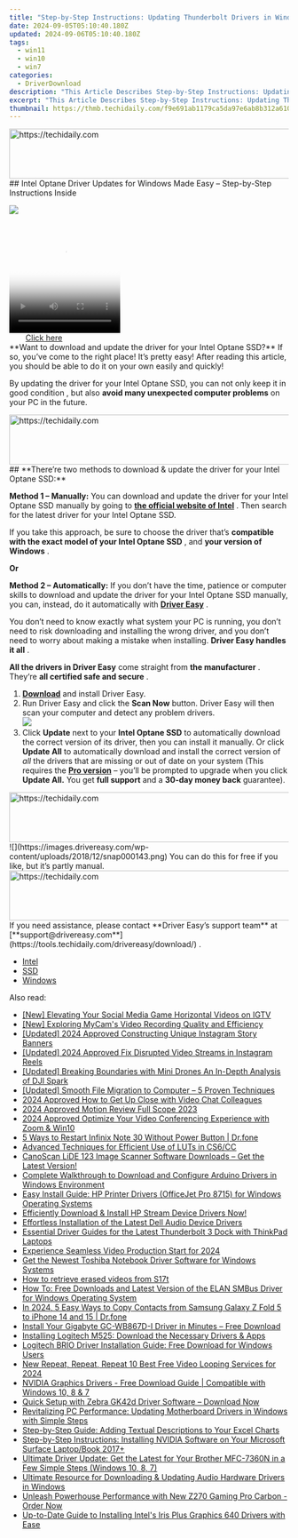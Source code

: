 ```yaml
---
title: "Step-by-Step Instructions: Updating Thunderbolt Drivers in Windows"
date: 2024-09-05T05:10:40.180Z
updated: 2024-09-06T05:10:40.180Z
tags:
  - win11
  - win10
  - win7
categories:
  - DriverDownload
description: "This Article Describes Step-by-Step Instructions: Updating Thunderbolt Drivers in Windows"
excerpt: "This Article Describes Step-by-Step Instructions: Updating Thunderbolt Drivers in Windows"
thumbnail: https://thmb.techidaily.com/f9e691ab1179ca5da97e6ab8b312a61013e41cba8e3a02b301a39e9364b303a9.jpg
---
```


<!-- affiliate ads begin -->
<a href="https://appsumo.8odi.net/c/5597632/2037319/7443" target="_top" id="2037319">
  <img src="//a.impactradius-go.com/display-ad/7443-2037319" border="0" alt="https://techidaily.com" width="728" height="90"/>
</a>
<img height="0" width="0" src="https://appsumo.8odi.net/i/5597632/2037319/7443" style="position:absolute;visibility:hidden;" border="0" />
<!-- affiliate ads end -->
## Intel Optane Driver Updates for Windows Made Easy – Step-by-Step Instructions Inside

![](https://images.drivereasy.com/wp-content/uploads/2018/12/snap000142.png)

<!-- affiliate ads begin -->
<span id="1304648">
					<video width="200" height="200" style="cursor:pointer"
           poster="//a.impactradius-go.com/display-clicktoplayimage/1304648.png"
           onclick="if(!this.playClicked){this.play();this.setAttribute('controls',true);this.playClicked=true;}">
	   <source src="//a.impactradius-go.com/display-ad/15852-1304648">
	   <img src="//a.impactradius-go.com/display-clicktoplayimage/1304648.png" style="border: none; height: 100%; width: 100%; object-fit: contain">
	</video>
	<div style="width:125px;text-align:center"><a href="javascript:window.open(decodeURIComponent('https%3A%2F%2Fthefitville.pxf.io%2Fc%2F5597632%2F1304648%2F15852'), '_blank');void(0);">Click here</a></div>
</span>
<img height="0" width="0" src="https://imp.pxf.io/i/5597632/1304648/15852" style="position:absolute;visibility:hidden;" border="0" />
<!-- affiliate ads end -->
 **Want to download and update the driver for your Intel Optane SSD?** If so, you’ve come to the right place! It’s pretty easy! After reading this article, you should be able to do it on your own easily and quickly!

 By updating the driver for your Intel Optane SSD, you can not only keep it in good condition , but also   **avoid many unexpected computer problems**  on your PC in the future.

<!-- affiliate ads begin -->
<a href="https://appsumo.8odi.net/c/5597632/2094483/7443" target="_top" id="2094483">
  <img src="//a.impactradius-go.com/display-ad/7443-2094483" border="0" alt="https://techidaily.com" width="728" height="90"/>
</a>
<img height="0" width="0" src="https://appsumo.8odi.net/i/5597632/2094483/7443" style="position:absolute;visibility:hidden;" border="0" />
<!-- affiliate ads end -->
## **There’re two methods to download & update the driver for your Intel Optane SSD:**

**Method 1 – Manually:**  You can download and update the driver for your Intel Optane SSD manually by going to **[the official website of Intel](https://www.intel.com/content/www/us/en/homepage.html)**  . Then search for the latest driver for your Intel Optane SSD.

 If you take this approach, be sure to choose the driver that’s **compatible with the exact model of your Intel Optane SSD** , and **your version of Windows** .

**Or**

**Method 2 – Automatically:**   If you don’t have the time, patience or computer skills to download and update the driver for your Intel Optane SSD manually, you can, instead, do it automatically with **[Driver Easy](https://tools.techidaily.com/drivereasy/download/)**  .

 You don’t need to know exactly what system your PC is running, you don’t need to risk downloading and installing the wrong driver, and you don’t need to worry about making a mistake when installing. **Driver Easy handles it all** .

**All the drivers in Driver Easy** come straight from **the manufacturer** . They‘re **all certified safe and secure** .

1. **[Download](https://tools.techidaily.com/drivereasy/download/)**  and install Driver Easy.
2. Run Driver Easy and click the **Scan Now**  button. Driver Easy will then scan your computer and detect any problem drivers.  
![](https://images.drivereasy.com/wp-content/uploads/2018/12/snap000027-2.png)
3. Click **Update**  next to your **Intel Optane SSD** to automatically download the correct version of its driver, then you can install it manually. Or click **Update All**  to automatically download and install the correct version of _all_  the drivers that are missing or out of date on your system (This requires the **[Pro version](https://tools.techidaily.com/drivereasy/download/)**  – you’ll be prompted to upgrade when you click **Update All.** You get **full support**  and a **30-day money back**  guarantee).  
<!-- affiliate ads begin -->
<a href="https://laganoo.pxf.io/c/5597632/1484909/16446" target="_top" id="1484909">
  <img src="//a.impactradius-go.com/display-ad/16446-1484909" border="0" alt="https://techidaily.com" width="728" height="90"/>
</a>
<img height="0" width="0" src="https://laganoo.pxf.io/i/5597632/1484909/16446" style="position:absolute;visibility:hidden;" border="0" />
<!-- affiliate ads end -->
![](https://images.drivereasy.com/wp-content/uploads/2018/12/snap000143.png)  
 You can do this for free if you like, but it’s partly manual.  
<!-- affiliate ads begin -->
<a href="https://appsumo.8odi.net/c/5597632/2043597/7443" target="_top" id="2043597">
  <img src="//a.impactradius-go.com/display-ad/7443-2043597" border="0" alt="https://techidaily.com" width="728" height="90"/>
</a>
<img height="0" width="0" src="https://appsumo.8odi.net/i/5597632/2043597/7443" style="position:absolute;visibility:hidden;" border="0" />
<!-- affiliate ads end -->
 If you need assistance, please contact **Driver Easy’s support team** at [**support@drivereasy.com**](https://tools.techidaily.com/drivereasy/download/) .

* [Intel](https://tools.techidaily.com/drivereasy/download/)
* [SSD](https://tools.techidaily.com/drivereasy/download/)
* [Windows](https://tools.techidaily.com/drivereasy/download/)

<ins class="adsbygoogle"
     style="display:block"
     data-ad-format="autorelaxed"
     data-ad-client="ca-pub-7571918770474297"
     data-ad-slot="1223367746"></ins>



<ins class="adsbygoogle"
     style="display:block"
     data-ad-client="ca-pub-7571918770474297"
     data-ad-slot="8358498916"
     data-ad-format="auto"
     data-full-width-responsive="true"></ins>

<span class="atpl-alsoreadstyle">Also read:</span>
<div><ul>
<li><a href="https://instagram-videos.techidaily.com/new-elevating-your-social-media-game-horizontal-videos-on-igtv/"><u>[New] Elevating Your Social Media Game  Horizontal Videos on IGTV</u></a></li>
<li><a href="https://desktop-recording.techidaily.com/new-exploring-mycams-video-recording-quality-and-efficiency/"><u>[New] Exploring MyCam's Video Recording Quality and Efficiency</u></a></li>
<li><a href="https://instagram-videos.techidaily.com/updated-2024-approved-constructing-unique-instagram-story-banners/"><u>[Updated] 2024 Approved  Constructing Unique Instagram Story Banners</u></a></li>
<li><a href="https://facebook-video-content.techidaily.com/updated-2024-approved-fix-disrupted-video-streams-in-instagram-reels/"><u>[Updated] 2024 Approved  Fix Disrupted Video Streams in Instagram Reels</u></a></li>
<li><a href="https://vp-tips.techidaily.com/updated-breaking-boundaries-with-mini-drones-an-in-depth-analysis-of-dji-spark/"><u>[Updated] Breaking Boundaries with Mini Drones  An In-Depth Analysis of DJI Spark</u></a></li>
<li><a href="https://extra-guidance.techidaily.com/updated-smooth-file-migration-to-computer-5-proven-techniques/"><u>[Updated] Smooth File Migration to Computer – 5 Proven Techniques</u></a></li>
<li><a href="https://some-techniques.techidaily.com/2024-approved-how-to-get-up-close-with-video-chat-colleagues/"><u>2024 Approved  How to Get Up Close with Video Chat Colleagues</u></a></li>
<li><a href="https://extra-approaches.techidaily.com/2024-approved-motion-review-full-scope-2023/"><u>2024 Approved  Motion Review  Full Scope 2023</u></a></li>
<li><a href="https://extra-approaches.techidaily.com/2024-approved-optimize-your-video-conferencing-experience-with-zoom-and-win10/"><u>2024 Approved  Optimize Your Video Conferencing Experience with Zoom & Win10</u></a></li>
<li><a href="https://phone-solutions.techidaily.com/5-ways-to-restart-infinix-note-30-without-power-button-drfone-by-drfone-reset-android-reset-android/"><u>5 Ways to Restart Infinix Note 30 Without Power Button | Dr.fone</u></a></li>
<li><a href="https://extra-hints.techidaily.com/advanced-techniques-for-efficient-use-of-luts-in-cs6cc/"><u>Advanced Techniques for Efficient Use of LUTs in CS6/CC</u></a></li>
<li><a href="https://driver-download.techidaily.com/canoscan-lide-123-image-scanner-software-downloads-get-the-latest-version/"><u>CanoScan LiDE 123 Image Scanner Software Downloads – Get the Latest Version!</u></a></li>
<li><a href="https://driver-download.techidaily.com/complete-walkthrough-to-download-and-configure-arduino-drivers-in-windows-environment/"><u>Complete Walkthrough to Download and Configure Arduino Drivers in Windows Environment</u></a></li>
<li><a href="https://driver-download.techidaily.com/easy-install-guide-hp-printer-drivers-officejet-pro-8715-for-windows-operating-systems/"><u>Easy Install Guide: HP Printer Drivers (OfficeJet Pro 8715) for Windows Operating Systems</u></a></li>
<li><a href="https://driver-download.techidaily.com/1722964056174-efficiently-download-and-install-hp-stream-device-drivers-now/"><u>Efficiently Download & Install HP Stream Device Drivers Now!</u></a></li>
<li><a href="https://driver-download.techidaily.com/effortless-installation-of-the-latest-dell-audio-device-drivers/"><u>Effortless Installation of the Latest Dell Audio Device Drivers</u></a></li>
<li><a href="https://driver-download.techidaily.com/essential-driver-guides-for-the-latest-thunderbolt-3-dock-with-thinkpad-laptops/"><u>Essential Driver Guides for the Latest Thunderbolt 3 Dock with ThinkPad Laptops</u></a></li>
<li><a href="https://some-knowledge.techidaily.com/experience-seamless-video-production-start-for-2024/"><u>Experience Seamless Video Production Start for 2024</u></a></li>
<li><a href="https://driver-download.techidaily.com/get-the-newest-toshiba-notebook-driver-software-for-windows-systems/"><u>Get the Newest Toshiba Notebook Driver Software for Windows Systems</u></a></li>
<li><a href="https://blog-min.techidaily.com/how-to-retrieve-erased-videos-from-s17t-by-fonelab-android-recover-video/"><u>How to retrieve erased videos from S17t</u></a></li>
<li><a href="https://driver-download.techidaily.com/how-to-free-downloads-and-latest-version-of-the-elan-smbus-driver-for-windows-operating-system/"><u>How To: Free Downloads and Latest Version of the ELAN SMBus Driver for Windows Operating System</u></a></li>
<li><a href="https://android-transfer.techidaily.com/in-2024-5-easy-ways-to-copy-contacts-from-samsung-galaxy-z-fold-5-to-iphone-14-and-15-drfone-by-drfone-transfer-from-android-transfer-from-android/"><u>In 2024, 5 Easy Ways to Copy Contacts from Samsung Galaxy Z Fold 5 to iPhone 14 and 15 | Dr.fone</u></a></li>
<li><a href="https://driver-download.techidaily.com/install-your-gigabyte-gc-wb867d-i-driver-in-minutes-free-download/"><u>Install Your Gigabyte GC-WB867D-I Driver in Minutes – Free Download</u></a></li>
<li><a href="https://driver-download.techidaily.com/installing-logitech-m525-download-the-necessary-drivers-and-apps/"><u>Installing Logitech M525: Download the Necessary Drivers & Apps</u></a></li>
<li><a href="https://driver-download.techidaily.com/logitech-brio-driver-installation-guide-free-download-for-windows-users/"><u>Logitech BRIO Driver Installation Guide: Free Download for Windows Users</u></a></li>
<li><a href="https://video-ai-editor.techidaily.com/new-repeat-repeat-repeat-10-best-free-video-looping-services-for-2024/"><u>New Repeat, Repeat, Repeat 10 Best Free Video Looping Services for 2024</u></a></li>
<li><a href="https://driver-download.techidaily.com/nvidia-graphics-drivers-free-download-guide-compatible-with-windows-10-8-and-7/"><u>NVIDIA Graphics Drivers - Free Download Guide | Compatible with Windows 10, 8 & 7</u></a></li>
<li><a href="https://driver-download.techidaily.com/quick-setup-with-zebra-gk42d-driver-software-download-now/"><u>Quick Setup with Zebra GK42d Driver Software – Download Now</u></a></li>
<li><a href="https://driver-download.techidaily.com/revitalizing-pc-performance-updating-motherboard-drivers-in-windows-with-simple-steps/"><u>Revitalizing PC Performance: Updating Motherboard Drivers in Windows with Simple Steps</u></a></li>
<li><a href="https://win-solutions.techidaily.com/step-by-step-guide-adding-textual-descriptions-to-your-excel-charts/"><u>Step-by-Step Guide: Adding Textual Descriptions to Your Excel Charts</u></a></li>
<li><a href="https://driver-download.techidaily.com/step-by-step-instructions-installing-nvidia-software-on-your-microsoft-surface-laptopbook-2017plus/"><u>Step-by-Step Instructions: Installing NVIDIA Software on Your Microsoft Surface Laptop/Book 2017+</u></a></li>
<li><a href="https://driver-download.techidaily.com/ultimate-driver-update-get-the-latest-for-your-brother-mfc-7360n-in-a-few-simple-steps-windows-10-8-7/"><u>Ultimate Driver Update: Get the Latest for Your Brother MFC-7360N in a Few Simple Steps (Windows 10, 8, 7)</u></a></li>
<li><a href="https://driver-download.techidaily.com/ultimate-resource-for-downloading-and-updating-audio-hardware-drivers-in-windows/"><u>Ultimate Resource for Downloading & Updating Audio Hardware Drivers in Windows</u></a></li>
<li><a href="https://driver-download.techidaily.com/1722976000566-unleash-powerhouse-performance-with-new-z270-gaming-pro-carbon-order-now/"><u>Unleash Powerhouse Performance with New Z270 Gaming Pro Carbon - Order Now</u></a></li>
<li><a href="https://driver-download.techidaily.com/up-to-date-guide-to-installing-intels-iris-plus-graphics-640-drivers-with-ease/"><u>Up-to-Date Guide to Installing Intel's Iris Plus Graphics 640 Drivers with Ease</u></a></li>
</ul></div>
